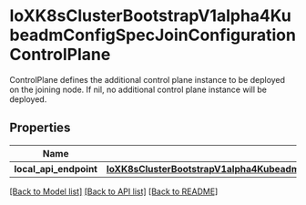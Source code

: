 # IoXK8sClusterBootstrapV1alpha4KubeadmConfigSpecJoinConfigurationControlPlane

ControlPlane defines the additional control plane instance to be deployed on the joining node. If nil, no additional control plane instance will be deployed.
## Properties
Name | Type | Description | Notes
------------ | ------------- | ------------- | -------------
**local_api_endpoint** | [**IoXK8sClusterBootstrapV1alpha4KubeadmConfigSpecJoinConfigurationControlPlaneLocalAPIEndpoint**](IoXK8sClusterBootstrapV1alpha4KubeadmConfigSpecJoinConfigurationControlPlaneLocalAPIEndpoint.md) |  | [optional] 

[[Back to Model list]](../README.md#documentation-for-models) [[Back to API list]](../README.md#documentation-for-api-endpoints) [[Back to README]](../README.md)


